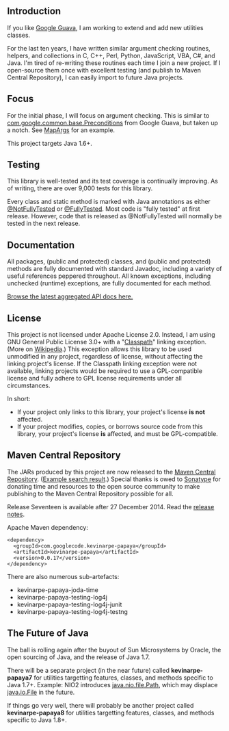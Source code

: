 ## Introduction ##

If you like [Google Guava](https://code.google.com/p/guava-libraries/), I am working to extend and add new utilities classes.

For the last ten years, I have written similar argument checking routines, helpers, and collections in C, C++, Perl, Python, JavaScript, VBA, C#, and Java.  I'm tired of re-writing these routines each time I join a new project.  If I open-source them once with excellent testing (and publish to Maven Central Repository), I can easily import to future Java projects.

## Focus ##

For the initial phase, I will focus on argument checking.  This is similar to [com.google.common.base.Preconditions](http://docs.guava-libraries.googlecode.com/git-history/release/javadoc/com/google/common/base/Preconditions.html) from Google Guava, but taken up a notch.  See [MapArgs](http://docs.kevinarpe-papaya.googlecode.com/git/javadoc/com/googlecode/kevinarpe/papaya/argument/MapArgs.html) for an example.

This project targets Java 1.6+.

## Testing ##

This library is well-tested and its test coverage is continually improving.  As of writing, there are over 9,000 tests for this library.

Every class and static method is marked with Java annotations as either [@NotFullyTested](http://docs.kevinarpe-papaya.googlecode.com/git/kevinarpe-papaya/javadoc/com/googlecode/kevinarpe/papaya/annotation/NotFullyTested.html) or [@FullyTested](http://docs.kevinarpe-papaya.googlecode.com/git/kevinarpe-papaya/javadoc/com/googlecode/kevinarpe/papaya/annotation/FullyTested.html).  Most code is "fully tested" at first release.  However, code that is released as @NotFullyTested will normally be tested in the next release.

## Documentation ##

All packages, (public and protected) classes, and (public and protected) methods are fully documented with standard Javadoc, including a variety of useful references peppered throughout.  All known exceptions, including unchecked (runtime) exceptions, are fully documented for each method.

[Browse the latest aggregated API docs here.](http://docs.kevinarpe-papaya.googlecode.com/git/javadoc/index.html)

## License ##

This project is not licensed under Apache License 2.0.  Instead, I am using GNU General Public License 3.0+ with a "[Classpath](http://www.gnu.org/software/classpath/license.html)" linking exception.  (More on [Wikipedia](http://en.wikipedia.org/wiki/GPL_linking_exception).)  This exception allows this library to be used unmodified in any project, regardless of license, without affecting the linking project's license.  If the Classpath linking exception were not available, linking projects would be required to use a GPL-compatible license and fully adhere to GPL license requirements under all circumstances.

In short:
  * If your project only links to this library, your project's license **is not** affected.
  * If your project modifies, copies, or borrows source code from this library, your project's license **is** affected, and must be GPL-compatible.

## Maven Central Repository ##

The JARs produced by this project are now released to the [Maven Central Repository](http://search.maven.org/).  ([Example search result](http://search.maven.org/#search|ga|1|kevinarpe-papaya).)  Special thanks is owed to [Sonatype](http://www.sonatype.com/) for donating time and resources to the open source community to make publishing to the Maven Central Repository possible for all.

Release Seventeen is available after 27 December 2014.  Read the [release notes](ReleaseNotes.md).

Apache Maven dependency:
```
<dependency>
  <groupId>com.googlecode.kevinarpe-papaya</groupId>
  <artifactId>kevinarpe-papaya</artifactId>
  <version>0.0.17</version>
</dependency>
```

There are also numerous sub-artefacts:
  * kevinarpe-papaya-joda-time
  * kevinarpe-papaya-testing-log4j
  * kevinarpe-papaya-testing-log4j-junit
  * kevinarpe-papaya-testing-log4j-testng

## The Future of Java ##

The ball is rolling again after the buyout of Sun Microsystems by Oracle, the open sourcing of Java, and the release of Java 1.7.

There will be a separate project (in the near future) called **kevinarpe-papaya7** for utilities targetting features, classes, and methods specific to Java 1.7+.  Example: NIO2 introduces [java.nio.file.Path](http://docs.oracle.com/javase/7/docs/api/java/nio/file/Path.html), which may displace [java.io.File](http://docs.oracle.com/javase/6/docs/api/java/io/File.html) in the future.

If things go very well, there will probably be another project called **kevinarpe-papaya8** for utilities targetting features, classes, and methods specific to Java 1.8+.